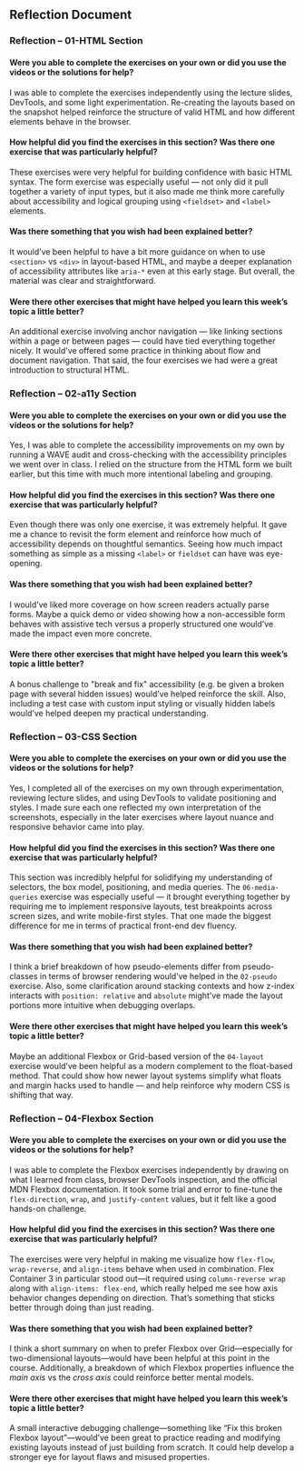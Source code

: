 ## Reflection Document

### Reflection – 01-HTML Section

#### Were you able to complete the exercises on your own or did you use the videos or the solutions for help?

I was able to complete the exercises independently using the lecture slides, DevTools, and some light experimentation. Re-creating the layouts based on the snapshot helped reinforce the structure of valid HTML and how different elements behave in the browser.

#### How helpful did you find the exercises in this section? Was there one exercise that was particularly helpful?

These exercises were very helpful for building confidence with basic HTML syntax. The form exercise was especially useful — not only did it pull together a variety of input types, but it also made me think more carefully about accessibility and logical grouping using `<fieldset>` and `<label>` elements.

#### Was there something that you wish had been explained better?

It would’ve been helpful to have a bit more guidance on when to use `<section>` vs `<div>` in layout-based HTML, and maybe a deeper explanation of accessibility attributes like `aria-*` even at this early stage. But overall, the material was clear and straightforward.

#### Were there other exercises that might have helped you learn this week’s topic a little better?

An additional exercise involving anchor navigation — like linking sections within a page or between pages — could have tied everything together nicely. It would’ve offered some practice in thinking about flow and document navigation. That said, the four exercises we had were a great introduction to structural HTML.

### Reflection – 02-a11y Section

#### Were you able to complete the exercises on your own or did you use the videos or the solutions for help?

Yes, I was able to complete the accessibility improvements on my own by running a WAVE audit and cross-checking with the accessibility principles we went over in class. I relied on the structure from the HTML form we built earlier, but this time with much more intentional labeling and grouping.

#### How helpful did you find the exercises in this section? Was there one exercise that was particularly helpful?

Even though there was only one exercise, it was extremely helpful. It gave me a chance to revisit the form element and reinforce how much of accessibility depends on thoughtful semantics. Seeing how much impact something as simple as a missing `<label>` or `fieldset` can have was eye-opening.

#### Was there something that you wish had been explained better?

I would’ve liked more coverage on how screen readers actually parse forms. Maybe a quick demo or video showing how a non-accessible form behaves with assistive tech versus a properly structured one would’ve made the impact even more concrete.

#### Were there other exercises that might have helped you learn this week’s topic a little better?

A bonus challenge to "break and fix" accessibility (e.g. be given a broken page with several hidden issues) would’ve helped reinforce the skill. Also, including a test case with custom input styling or visually hidden labels would’ve helped deepen my practical understanding.

### Reflection – 03-CSS Section

#### Were you able to complete the exercises on your own or did you use the videos or the solutions for help?

Yes, I completed all of the exercises on my own through experimentation, reviewing lecture slides, and using DevTools to validate positioning and styles. I made sure each one reflected my own interpretation of the screenshots, especially in the later exercises where layout nuance and responsive behavior came into play.

#### How helpful did you find the exercises in this section? Was there one exercise that was particularly helpful?

This section was incredibly helpful for solidifying my understanding of selectors, the box model, positioning, and media queries. The `06-media-queries` exercise was especially useful — it brought everything together by requiring me to implement responsive layouts, test breakpoints across screen sizes, and write mobile-first styles. That one made the biggest difference for me in terms of practical front-end dev fluency.

#### Was there something that you wish had been explained better?

I think a brief breakdown of how pseudo-elements differ from pseudo-classes in terms of browser rendering would’ve helped in the `02-pseudo` exercise. Also, some clarification around stacking contexts and how z-index interacts with `position: relative` and `absolute` might’ve made the layout portions more intuitive when debugging overlaps.

#### Were there other exercises that might have helped you learn this week’s topic a little better?

Maybe an additional Flexbox or Grid-based version of the `04-layout` exercise would’ve been helpful as a modern complement to the float-based method. That could show how newer layout systems simplify what floats and margin hacks used to handle — and help reinforce why modern CSS is shifting that way.

### Reflection – 04-Flexbox Section

#### Were you able to complete the exercises on your own or did you use the videos or the solutions for help?

I was able to complete the Flexbox exercises independently by drawing on what I learned from class, browser DevTools inspection, and the official MDN Flexbox documentation. It took some trial and error to fine-tune the `flex-direction`, `wrap`, and `justify-content` values, but it felt like a good hands-on challenge.

#### How helpful did you find the exercises in this section? Was there one exercise that was particularly helpful?

The exercises were very helpful in making me visualize how `flex-flow`, `wrap-reverse`, and `align-items` behave when used in combination. Flex Container 3 in particular stood out—it required using `column-reverse wrap` along with `align-items: flex-end`, which really helped me see how axis behavior changes depending on direction. That’s something that sticks better through doing than just reading.

#### Was there something that you wish had been explained better?

I think a short summary on when to prefer Flexbox over Grid—especially for two-dimensional layouts—would have been helpful at this point in the course. Additionally, a breakdown of which Flexbox properties influence the _main axis_ vs the _cross axis_ could reinforce better mental models.

#### Were there other exercises that might have helped you learn this week’s topic a little better?

A small interactive debugging challenge—something like “Fix this broken Flexbox layout”—would’ve been great to practice reading and modifying existing layouts instead of just building from scratch. It could help develop a stronger eye for layout flaws and misused properties.
